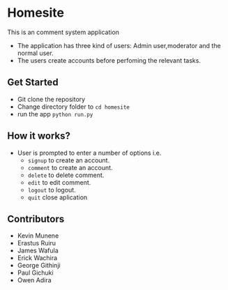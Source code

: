 # Homesite

This is an comment system application

* The application has three kind of users: Admin user,moderator and the normal user.
* The users create accounts before perfoming the relevant tasks.

## Get Started

* Git clone the repository 
* Change directory folder to `cd homesite`
* run the app `python run.py `

## How it works? 

* User is prompted to enter a number of options i.e.
    * `signup` to create an account.
    * `comment` to create an account.
    * `delete` to delete comment.
    * `edit` to edit comment.
    * `logout` to logout.
    * `quit` close aplication


## Contributors

* Kevin Munene 
* Erastus Ruiru
* James Wafula
* Erick Wachira
* George Githinji
* Paul Gichuki 
* Owen Adira
